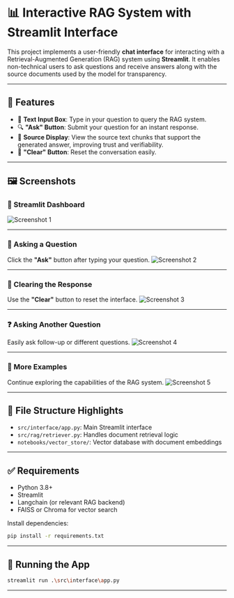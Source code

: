 # 📊 Interactive RAG System with Streamlit Interface

This project implements a user-friendly **chat interface** for interacting with a Retrieval-Augmented Generation (RAG) system using **Streamlit**. It enables non-technical users to ask questions and receive answers along with the source documents used by the model for transparency.

---

## 🚀 Features

- 💬 **Text Input Box**: Type in your question to query the RAG system.
- 🔍 **"Ask" Button**: Submit your question for an instant response.
- 📖 **Source Display**: View the source text chunks that support the generated answer, improving trust and verifiability.
- 🔁 **"Clear" Button**: Reset the conversation easily.

---

## 🖼️ Screenshots

### 📌 Streamlit Dashboard

![Screenshot 1](https://drive.google.com/uc?export=view&id=1vxEUfg1WlXfc1LIyaxePP-4ecO1wzSFP)

---

### 💬 Asking a Question

Click the **"Ask"** button after typing your question.
![Screenshot 2](https://drive.google.com/uc?export=view&id=1I07EULmuJOnoNOpvGIHuF1w-cdXz4gLT)

---

### 🧹 Clearing the Response

Use the **"Clear"** button to reset the interface.
![Screenshot 3](https://drive.google.com/uc?export=view&id=1lufWH3jRdm1zqbIBFdEr8Rn1yBt62LKd)

---

### ❓ Asking Another Question

Easily ask follow-up or different questions.
![Screenshot 4](https://drive.google.com/uc?export=view&id=1oEL1cvTKKf8e1c3rv1V21kw4bkSuH0lv)

---

### 🧠 More Examples

Continue exploring the capabilities of the RAG system.
![Screenshot 5](https://drive.google.com/uc?export=view&id=1TM98hjvQYuhkD8cxnrRLQxyGsHiJv4jM)

---

## 📁 File Structure Highlights

- `src/interface/app.py`: Main Streamlit interface
- `src/rag/retriever.py`: Handles document retrieval logic
- `notebooks/vector_store/`: Vector database with document embeddings

---

## ✅ Requirements

- Python 3.8+
- Streamlit
- Langchain (or relevant RAG backend)
- FAISS or Chroma for vector search

Install dependencies:

```bash
pip install -r requirements.txt
```

---

## 🏁 Running the App

```bash
streamlit run .\src\interface\app.py
```

---
